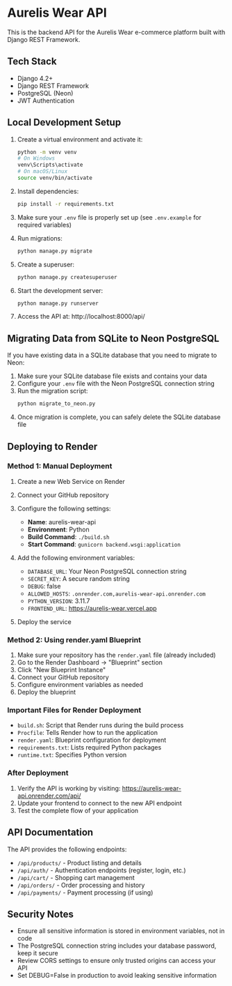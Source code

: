 # Aurelis Wear API

This is the backend API for the Aurelis Wear e-commerce platform built with Django REST Framework.

## Tech Stack

- Django 4.2+
- Django REST Framework
- PostgreSQL (Neon)
- JWT Authentication

## Local Development Setup

1. Create a virtual environment and activate it:
   ```bash
   python -m venv venv
   # On Windows
   venv\Scripts\activate
   # On macOS/Linux
   source venv/bin/activate
   ```

2. Install dependencies:
   ```bash
   pip install -r requirements.txt
   ```

3. Make sure your `.env` file is properly set up (see `.env.example` for required variables)

4. Run migrations:
   ```bash
   python manage.py migrate
   ```

5. Create a superuser:
   ```bash
   python manage.py createsuperuser
   ```

6. Start the development server:
   ```bash
   python manage.py runserver
   ```

7. Access the API at: http://localhost:8000/api/

## Migrating Data from SQLite to Neon PostgreSQL

If you have existing data in a SQLite database that you need to migrate to Neon:

1. Make sure your SQLite database file exists and contains your data
2. Configure your `.env` file with the Neon PostgreSQL connection string
3. Run the migration script:
   ```bash
   python migrate_to_neon.py
   ```
4. Once migration is complete, you can safely delete the SQLite database file

## Deploying to Render

### Method 1: Manual Deployment

1. Create a new Web Service on Render
2. Connect your GitHub repository
3. Configure the following settings:
   - **Name**: aurelis-wear-api
   - **Environment**: Python
   - **Build Command**: `./build.sh`
   - **Start Command**: `gunicorn backend.wsgi:application`

4. Add the following environment variables:
   - `DATABASE_URL`: Your Neon PostgreSQL connection string
   - `SECRET_KEY`: A secure random string
   - `DEBUG`: false
   - `ALLOWED_HOSTS`: `.onrender.com,aurelis-wear-api.onrender.com`
   - `PYTHON_VERSION`: 3.11.7
   - `FRONTEND_URL`: https://aurelis-wear.vercel.app

5. Deploy the service

### Method 2: Using render.yaml Blueprint

1. Make sure your repository has the `render.yaml` file (already included)
2. Go to the Render Dashboard → "Blueprint" section
3. Click "New Blueprint Instance"
4. Connect your GitHub repository
5. Configure environment variables as needed
6. Deploy the blueprint

### Important Files for Render Deployment

- `build.sh`: Script that Render runs during the build process
- `Procfile`: Tells Render how to run the application
- `render.yaml`: Blueprint configuration for deployment
- `requirements.txt`: Lists required Python packages
- `runtime.txt`: Specifies Python version

### After Deployment

1. Verify the API is working by visiting: https://aurelis-wear-api.onrender.com/api/
2. Update your frontend to connect to the new API endpoint
3. Test the complete flow of your application

## API Documentation

The API provides the following endpoints:

- `/api/products/` - Product listing and details
- `/api/auth/` - Authentication endpoints (register, login, etc.)
- `/api/cart/` - Shopping cart management
- `/api/orders/` - Order processing and history
- `/api/payments/` - Payment processing (if using)

## Security Notes

- Ensure all sensitive information is stored in environment variables, not in code
- The PostgreSQL connection string includes your database password, keep it secure
- Review CORS settings to ensure only trusted origins can access your API
- Set DEBUG=False in production to avoid leaking sensitive information